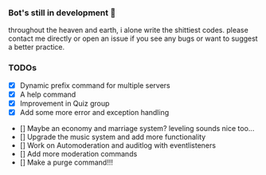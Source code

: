### Bot's still in development 🙏
throughout the heaven and earth, i alone write the shittiest codes.
please contact me directly or open an issue if you see any bugs or want to suggest a better practice.

### TODOs 
- [x] Dynamic prefix command for multiple servers 
- [x] A help command
- [x] Improvement in Quiz group 
- [x] Add some more error and exception handling
- [] Maybe an economy and marriage system? leveling sounds nice too...
- [] Upgrade the music system and add more functionality
- [] Work on Automoderation and auditlog with eventlisteners 
- [] Add more moderation commands 
- [] Make a purge command!!!